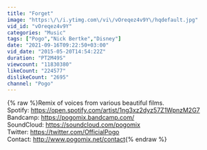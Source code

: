```yaml
---
title: "Forget"
image: "https:\/\/i.ytimg.com\/vi\/vOreqez4v9Y\/hqdefault.jpg"
vid_id: "vOreqez4v9Y"
categories: "Music"
tags: ["Pogo","Nick Bertke","Disney"]
date: "2021-09-16T09:22:50+03:00"
vid_date: "2015-05-20T14:54:22Z"
duration: "PT2M49S"
viewcount: "11830380"
likeCount: "224577"
dislikeCount: "2695"
channel: "Pogo"
---
```

{% raw %}Remix of voices from various beautiful films.<br />Spotify: <a rel="nofollow" target="blank" href="https://open.spotify.com/artist/1ng3xz2dyz57Z1WpnzM2G7">https://open.spotify.com/artist/1ng3xz2dyz57Z1WpnzM2G7</a><br />Bandcamp: <a rel="nofollow" target="blank" href="https://pogomix.bandcamp.com/">https://pogomix.bandcamp.com/</a><br />SoundCloud: <a rel="nofollow" target="blank" href="https://soundcloud.com/pogomix">https://soundcloud.com/pogomix</a><br />Twitter: <a rel="nofollow" target="blank" href="https://twitter.com/OfficialPogo">https://twitter.com/OfficialPogo</a><br />Contact: <a rel="nofollow" target="blank" href="http://www.pogomix.net/contact">http://www.pogomix.net/contact</a>{% endraw %}
